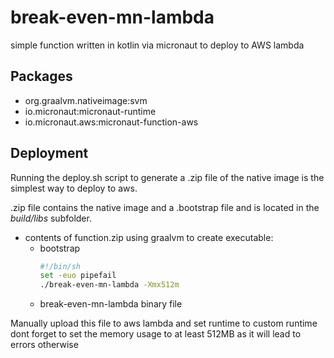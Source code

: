 # break-even-mn-lambda
 
simple function written in kotlin via micronaut to deploy to AWS lambda

## Packages
- org.graalvm.nativeimage:svm
- io.micronaut:micronaut-runtime
- io.micronaut.aws:micronaut-function-aws

## Deployment

Running the deploy.sh script to generate a .zip file of the native image is the simplest way to deploy to aws.

.zip file contains the native image and a .bootstrap file and is located in the _build/libs_ subfolder.

- contents of function.zip using graalvm to create executable:
    - bootstrap
        ```bash 
        #!/bin/sh
        set -euo pipefail
        ./break-even-mn-lambda -Xmx512m
        ```
    - break-even-mn-lambda binary file
     
Manually upload this file to aws lambda and set runtime to custom runtime
dont forget to set the memory usage to at least 512MB as it will lead to errors otherwise

